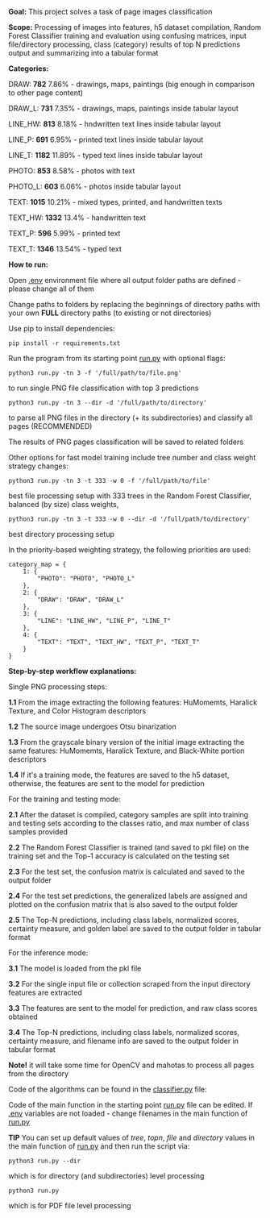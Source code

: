**Goal:** This project solves a task of page images classification

**Scope:** Processing of images into features, h5 dataset compilation, 
Random Forest Classifier training and evaluation using confusing matrices,
input file/directory processing, class (category) results of top N predictions output 
and summarizing into a tabular format 


**Categories:**

DRAW:	**782**	7.86% - drawings, maps, paintings (big enough in comparison to other page content)

DRAW_L:	**731**	7.35% - drawings, maps, paintings inside tabular layout

LINE_HW:	**813**	8.18% - hndwritten text lines inside tabular layout

LINE_P:	**691**	6.95% - printed text lines inside tabular layout

LINE_T:	**1182**	11.89% - typed text lines inside tabular layout

PHOTO:	**853**	8.58% - photos with text

PHOTO_L:	**603**	6.06% - photos inside tabular layout

TEXT:	**1015**	10.21% - mixed types, printed, and handwritten texts

TEXT_HW:	**1332**	13.4% - handwritten text

TEXT_P:	**596**	5.99% - printed text

TEXT_T:	**1346**	13.54% - typed text

**How to run:**

Open [.env](.env) environment file where all output folder paths are defined - please change all of them

Change paths to folders by replacing the beginnings of directory paths with your own **FULL** directory paths (to 
existing or not directories)

Use pip to install dependencies:

    pip install -r requirements.txt

Run the program from its starting point [run.py](run.py) with optional flags:

    python3 run.py -tn 3 -f '/full/path/to/file.png'
to run single PNG file classification with top 3 predictions

    python3 run.py -tn 3 --dir -d '/full/path/to/directory' 
to parse all PNG files in the directory (+ its subdirectories) and classify all pages (RECOMMENDED)

The results of PNG pages classification will be saved to related folders 

Other options for fast model training include tree number and class weight strategy changes:

    python3 run.py -tn 3 -t 333 -w 0 -f '/full/path/to/file'
best file processing setup with 333 trees in the Random Forest Classifier, 
balanced (by size) class weights, 

    python3 run.py -tn 3 -t 333 -w 0 --dir -d '/full/path/to/directory'
best directory processing setup

In the priority-based weighting strategy, the following priorities are used:

```
category_map = {
    1: {
        "PHOTO": "PHOTO", "PHOTO_L"
    },
    2: {
        "DRAW": "DRAW", "DRAW_L"
    },
    3: {
        "LINE": "LINE_HW", "LINE_P", "LINE_T"
    },
    4: {
        "TEXT": "TEXT", "TEXT_HW", "TEXT_P", "TEXT_T"
    }
}
```

**Step-by-step workflow explanations:**

Single PNG processing steps:

**1.1**     From the image extracting the following features: HuMomemts, Haralick Texture, and Color Histogram descriptors 

**1.2**     The source image undergoes Otsu binarization

**1.3**      From the grayscale binary version of the initial image extracting the same features: HuMomemts, Haralick Texture, and Black-White portion descriptors 

**1.4**      If it's a training mode, the features are saved to the h5 dataset, otherwise, the features are sent to the model for prediction

For the training and testing mode:

**2.1**     After the dataset is compiled, category samples are split into training and testing sets according to the classes ratio, and max number of class samples provided 

**2.2**     The Random Forest Classifier is trained (and saved to pkl file) on the training set and the Top-1 accuracy is calculated on the testing set

**2.3**     For the test set, the confusion matrix is calculated and saved to the output folder 

**2.4**     For the test set predictions, the generalized labels are assigned and plotted on the confusion matrix that is also saved to the output folder 

**2.5**     The Top-N predictions, including class labels, normalized scores, certainty measure, and golden label are saved to the output folder in tabular format

For the inference mode:

**3.1**     The model is loaded from the pkl file 

**3.2**     For the single input file or collection scraped from the input directory features are extracted 

**3.3**     The features are sent to the model for prediction, and raw class scores obtained

**3.4**     The Top-N predictions, including class labels, normalized scores, certainty measure, and filename info are saved to the output folder in tabular format

**Note!** it will take some time for OpenCV and mahotas to process all pages from the directory

Code of the algorithms can be found in the [classifier.py](classifier.py) file:

Code of the main function in the starting point [run.py](run.py) file can be edited. 
If [.env](.env) variables are not loaded - change filenames in the main function of [run.py](run.py)


**TIP**     You can set up default values of _tree_, _topn_, _file_ and _directory_ values in the main function of
[run.py](run.py) and then run the script via:

    python3 run.py --dir 

which is for directory (and subdirectories) level processing

    python3 run.py 

which is for PDF file level processing
